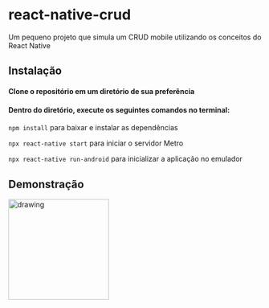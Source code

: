 # react-native-crud
Um pequeno projeto que simula um CRUD mobile utilizando os conceitos do React Native

## Instalação
#### Clone o repositório em um diretório de sua preferência

#### Dentro do diretório, execute os seguintes comandos no terminal:

`npm install` para baixar e instalar as dependências

`npx react-native start` para iniciar o servidor Metro

`npx react-native run-android` para inicializar a aplicação no emulador

## Demonstração
<img src="https://blog.acelerato.com/wp-content/uploads/2018/08/wip.jpg" alt="drawing" width="200"/>
